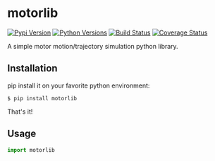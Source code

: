 # motorlib

[![Pypi Version](https://img.shields.io/pypi/v/motorlib.svg)](https://pypi.python.org/pypi/motorlib)
[![Python Versions](https://img.shields.io/pypi/pyversions/motorlib.svg)](https://pypi.python.org/pypi/motorlib)
[![Build Status](https://gitlab.com/tiagocoutinho/motorlib/badges/master/pipeline.svg)](https://gitlab.com/tiagocoutinho/motorlib/commits/master)
[![Coverage Status](https://gitlab.com/tiagocoutinho/motorlib/badges/master/coverage.svg)](https://gitlab.com/tiagocoutinho/motorlib/commits/master)

A simple motor motion/trajectory simulation python library.

## Installation

pip install it on your favorite python environment:

`$ pip install motorlib`

That's it!

## Usage

```python
import motorlib
